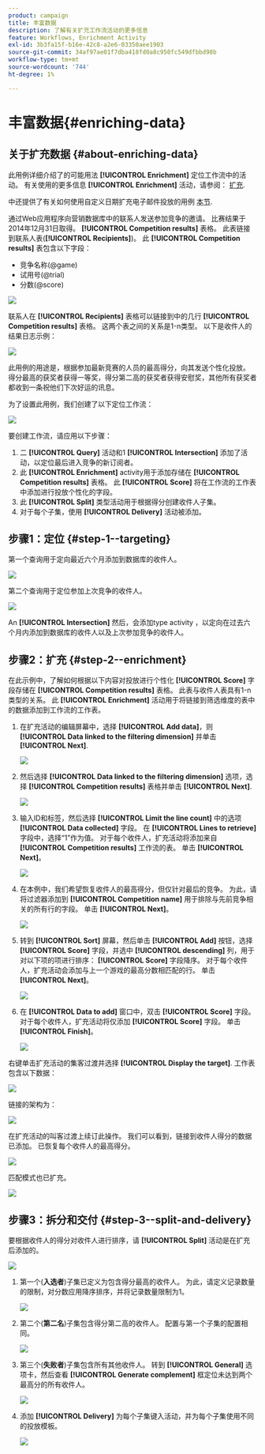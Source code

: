```yaml
---
product: campaign
title: 丰富数据
description: 了解有关扩充工作流活动的更多信息
feature: Workflows, Enrichment Activity
exl-id: 3b3fa15f-b16e-42c8-a2e6-03350aee1903
source-git-commit: 34af97ae01f7dba418fd0a8c950fc549dfbbd98b
workflow-type: tm+mt
source-wordcount: '744'
ht-degree: 1%

---
```


# 丰富数据{#enriching-data}



## 关于扩充数据 {#about-enriching-data}

此用例详细介绍了的可能用法 **[!UICONTROL Enrichment]** 定位工作流中的活动。 有关使用的更多信息 **[!UICONTROL Enrichment]** 活动，请参阅： [扩充](enrichment.md).

中还提供了有关如何使用自定义日期扩充电子邮件投放的用例 [本节](email-enrichment-with-custom-date-fields.md).

通过Web应用程序向营销数据库中的联系人发送参加竞争的邀请。 比赛结果于2014年12月31日取得。 **[!UICONTROL Competition results]** 表格。 此表链接到联系人表(**[!UICONTROL Recipients]**)。 此 **[!UICONTROL Competition results]** 表包含以下字段：

* 竞争名称(@game)
* 试用号(@trial)
* 分数(@score)

![](assets/uc1_enrich_1.png)

联系人在 **[!UICONTROL Recipients]** 表格可以链接到中的几行 **[!UICONTROL Competition results]** 表格。 这两个表之间的关系是1-n类型。 以下是收件人的结果日志示例：

![](assets/uc1_enrich_2.png)

此用例的用途是，根据参加最新竞赛的人员的最高得分，向其发送个性化投放。 得分最高的获奖者获得一等奖，得分第二高的获奖者获得安慰奖，其他所有获奖者都收到一条祝他们下次好运的讯息。

为了设置此用例，我们创建了以下定位工作流：

![](assets/uc1_enrich_3.png)

要创建工作流，请应用以下步骤：

1. 二 **[!UICONTROL Query]** 活动和1 **[!UICONTROL Intersection]** 添加了活动，以定位最后进入竞争的新订阅者。
1. 此 **[!UICONTROL Enrichment]** activity用于添加存储在 **[!UICONTROL Competition results]** 表格。 此 **[!UICONTROL Score]** 将在工作流的工作表中添加进行投放个性化的字段。
1. 此 **[!UICONTROL Split]** 类型活动用于根据得分创建收件人子集。
1. 对于每个子集，使用 **[!UICONTROL Delivery]** 活动被添加。

## 步骤1：定位 {#step-1--targeting}

第一个查询用于定向最近六个月添加到数据库的收件人。

![](assets/uc1_enrich_4.png)

第二个查询用于定位参加上次竞争的收件人。

![](assets/uc1_enrich_5.png)

An **[!UICONTROL Intersection]** 然后，会添加type activity ，以定向在过去六个月内添加到数据库的收件人以及上次参加竞争的收件人。

## 步骤2：扩充 {#step-2--enrichment}

在此示例中，了解如何根据以下内容对投放进行个性化 **[!UICONTROL Score]** 字段存储在 **[!UICONTROL Competition results]** 表格。 此表与收件人表具有1-n类型的关系。 此 **[!UICONTROL Enrichment]** 活动用于将链接到筛选维度的表中的数据添加到工作流的工作表。

1. 在扩充活动的编辑屏幕中，选择 **[!UICONTROL Add data]**，则 **[!UICONTROL Data linked to the filtering dimension]** 并单击 **[!UICONTROL Next]**.

   ![](assets/uc1_enrich_6.png)

1. 然后选择 **[!UICONTROL Data linked to the filtering dimension]** 选项，选择 **[!UICONTROL Competition results]** 表格并单击 **[!UICONTROL Next]**.

   ![](assets/uc1_enrich_7.png)

1. 输入ID和标签，然后选择 **[!UICONTROL Limit the line count]** 中的选项 **[!UICONTROL Data collected]** 字段。 在 **[!UICONTROL Lines to retrieve]** 字段中，选择“1”作为值。 对于每个收件人，扩充活动将添加来自 **[!UICONTROL Competition results]** 工作流的表。 单击 **[!UICONTROL Next]**。

   ![](assets/uc1_enrich_8.png)

1. 在本例中，我们希望恢复收件人的最高得分，但仅针对最后的竞争。 为此，请将过滤器添加到 **[!UICONTROL Competition name]** 用于排除与先前竞争相关的所有行的字段。 单击 **[!UICONTROL Next]**。

   ![](assets/uc1_enrich_9.png)

1. 转到 **[!UICONTROL Sort]** 屏幕，然后单击 **[!UICONTROL Add]** 按钮，选择 **[!UICONTROL Score]** 字段，并选中 **[!UICONTROL descending]** 列，用于对以下项的项进行排序： **[!UICONTROL Score]** 字段降序。 对于每个收件人，扩充活动会添加与上一个游戏的最高分数相匹配的行。 单击 **[!UICONTROL Next]**。

   ![](assets/uc1_enrich_10.png)

1. 在 **[!UICONTROL Data to add]** 窗口中，双击 **[!UICONTROL Score]** 字段。 对于每个收件人，扩充活动将仅添加 **[!UICONTROL Score]** 字段。 单击 **[!UICONTROL Finish]**。

   ![](assets/uc1_enrich_11.png)

右键单击扩充活动的集客过渡并选择 **[!UICONTROL Display the target]**. 工作表包含以下数据：

![](assets/uc1_enrich_13.png)

链接的架构为：

![](assets/uc1_enrich_15.png)

在扩充活动的叫客过渡上续订此操作。 我们可以看到，链接到收件人得分的数据已添加。 已恢复每个收件人的最高得分。

![](assets/uc1_enrich_12.png)

匹配模式也已扩充。

![](assets/uc1_enrich_14.png)

## 步骤3：拆分和交付 {#step-3--split-and-delivery}

要根据收件人的得分对收件人进行排序，请 **[!UICONTROL Split]** 活动是在扩充后添加的。

![](assets/uc1_enrich_18.png)

1. 第一个(**入选者**)子集已定义为包含得分最高的收件人。 为此，请定义记录数量的限制，对分数应用降序排序，并将记录数量限制为1。

   ![](assets/uc1_enrich_16.png)

1. 第二个(**第二名**)子集包含得分第二高的收件人。 配置与第一个子集的配置相同。

   ![](assets/uc1_enrich_17.png)

1. 第三个(**失败者**)子集包含所有其他收件人。 转到 **[!UICONTROL General]** 选项卡，然后查看 **[!UICONTROL Generate complement]** 框定位未达到两个最高分的所有收件人。

   ![](assets/uc1_enrich_19.png)

1. 添加 **[!UICONTROL Delivery]** 为每个子集键入活动，并为每个子集使用不同的投放模板。

   ![](assets/uc1_enrich_20.png)

